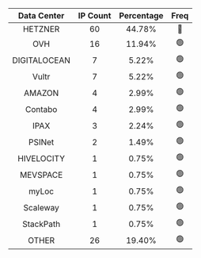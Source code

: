 | Data Center | IP Count | Percentage | Freq |
|:------------:|:--------:|:-----------:|:-----:|
| HETZNER | 60 | 44.78% | 🔴 |
| OVH | 16 | 11.94% | 🟢 |
| DIGITALOCEAN | 7 | 5.22% | 🟢 |
| Vultr | 7 | 5.22% | 🟢 |
| AMAZON | 4 | 2.99% | 🟢 |
| Contabo | 4 | 2.99% | 🟢 |
| IPAX | 3 | 2.24% | 🟢 |
| PSINet | 2 | 1.49% | 🟢 |
| HIVELOCITY | 1 | 0.75% | 🟢 |
| MEVSPACE | 1 | 0.75% | 🟢 |
| myLoc | 1 | 0.75% | 🟢 |
| Scaleway | 1 | 0.75% | 🟢 |
| StackPath | 1 | 0.75% | 🟢 |
| OTHER | 26 | 19.40% | 🟢 |